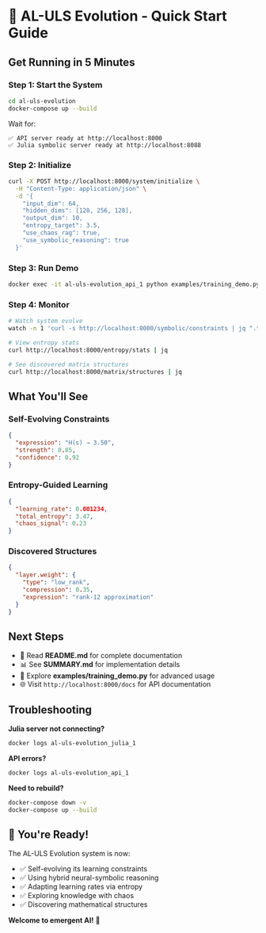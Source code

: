 # 🚀 AL-ULS Evolution - Quick Start Guide

## Get Running in 5 Minutes

### Step 1: Start the System
```bash
cd al-uls-evolution
docker-compose up --build
```

Wait for:
```
✅ API server ready at http://localhost:8000
✅ Julia symbolic server ready at http://localhost:8088
```

### Step 2: Initialize
```bash
curl -X POST http://localhost:8000/system/initialize \
  -H "Content-Type: application/json" \
  -d '{
    "input_dim": 64,
    "hidden_dims": [128, 256, 128],
    "output_dim": 10,
    "entropy_target": 3.5,
    "use_chaos_rag": true,
    "use_symbolic_reasoning": true
  }'
```

### Step 3: Run Demo
```bash
docker exec -it al-uls-evolution_api_1 python examples/training_demo.py
```

### Step 4: Monitor
```bash
# Watch system evolve
watch -n 1 'curl -s http://localhost:8000/symbolic/constraints | jq ".top_constraints[:3]"'

# View entropy stats
curl http://localhost:8000/entropy/stats | jq

# See discovered matrix structures
curl http://localhost:8000/matrix/structures | jq
```

## What You'll See

### Self-Evolving Constraints
```json
{
  "expression": "H(s) → 3.50",
  "strength": 0.85,
  "confidence": 0.92
}
```

### Entropy-Guided Learning
```json
{
  "learning_rate": 0.001234,
  "total_entropy": 3.47,
  "chaos_signal": 0.23
}
```

### Discovered Structures
```json
{
  "layer.weight": {
    "type": "low_rank",
    "compression": 0.35,
    "expression": "rank-12 approximation"
  }
}
```

## Next Steps

- 📖 Read **README.md** for complete documentation
- 📊 See **SUMMARY.md** for implementation details
- 🔬 Explore **examples/training_demo.py** for advanced usage
- 🌐 Visit `http://localhost:8000/docs` for API documentation

## Troubleshooting

**Julia server not connecting?**
```bash
docker logs al-uls-evolution_julia_1
```

**API errors?**
```bash
docker logs al-uls-evolution_api_1
```

**Need to rebuild?**
```bash
docker-compose down -v
docker-compose up --build
```

## 🎉 You're Ready!

The AL-ULS Evolution system is now:
- ✅ Self-evolving its learning constraints
- ✅ Using hybrid neural-symbolic reasoning
- ✅ Adapting learning rates via entropy
- ✅ Exploring knowledge with chaos
- ✅ Discovering mathematical structures

**Welcome to emergent AI!** 🌟
